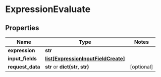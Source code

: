 # ExpressionEvaluate

## Properties
Name | Type | Notes
------------ | ------------- | -------------
**expression** | **str** | 
**input_fields** | [**list[ExpressionInputFieldCreate]**](ExpressionInputFieldCreate.md) | 
**request_data** | **str** or **dict(str, str)** | [optional] 


